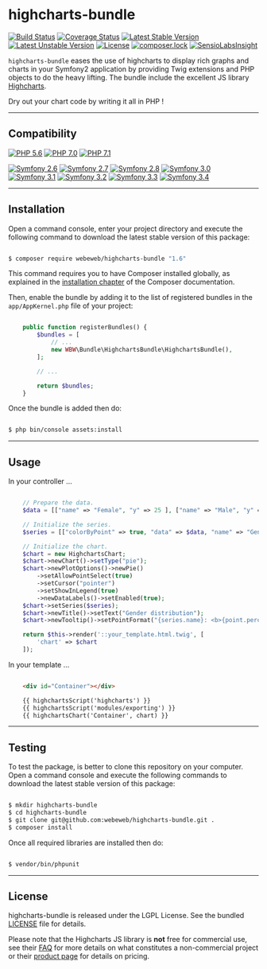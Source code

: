 highcharts-bundle
=================

[![Build Status](https://travis-ci.org/webeweb/highcharts-bundle.svg?branch=master)](https://travis-ci.org/webeweb/highcharts-bundle) [![Coverage Status](https://coveralls.io/repos/github/webeweb/highcharts-bundle/badge.svg?branch=master)](https://coveralls.io/github/webeweb/highcharts-bundle?branch=master) [![Latest Stable Version](https://poser.pugx.org/webeweb/highcharts-bundle/v/stable)](https://packagist.org/packages/webeweb/highcharts-bundle) [![Latest Unstable Version](https://poser.pugx.org/webeweb/highcharts-bundle/v/unstable)](https://packagist.org/packages/webeweb/highcharts-bundle) [![License](https://poser.pugx.org/webeweb/highcharts-bundle/license)](https://packagist.org/packages/webeweb/highcharts-bundle) [![composer.lock](https://poser.pugx.org/webeweb/highcharts-bundle/composerlock)](https://packagist.org/packages/webeweb/highcharts-bundle) [![SensioLabsInsight](https://insight.sensiolabs.com/projects/682376ac-1bed-4e41-90f0-90a8a4b20f75/mini.png)](https://insight.sensiolabs.com/projects/682376ac-1bed-4e41-90f0-90a8a4b20f75)

`highcharts-bundle` eases the use of highcharts to display rich graphs and
charts in your Symfony2 application by providing Twig extensions and PHP objects
to do the heavy lifting. The bundle include the excellent JS library
[Highcharts](https://www.highcharts.com).

Dry out your chart code by writing it all in PHP !

---

## Compatibility

[![PHP 5.6](https://img.shields.io/badge/PHP-5.6-blue.svg)](http://php.net) [![PHP 7.0](https://img.shields.io/badge/PHP-7.0-blue.svg)](http://php.net)  [![PHP 7.1](https://img.shields.io/badge/PHP-7.1-blue.svg)](http://php.net)

[![Symfony 2.6](https://img.shields.io/badge/Symfony-2.6-brightgreen.svg)](https://symfony.com) [![Symfony 2.7](https://img.shields.io/badge/Symfony-2.7-brightgreen.svg)](https://symfony.com) [![Symfony 2.8](https://img.shields.io/badge/Symfony-2.8-brightgreen.svg)](https://symfony.com) [![Symfony 3.0](https://img.shields.io/badge/Symfony-3.0-brightgreen.svg)](https://symfony.com) [![Symfony 3.1](https://img.shields.io/badge/Symfony-3.1-brightgreen.svg)](https://symfony.com) [![Symfony 3.2](https://img.shields.io/badge/Symfony-3.2-brightgreen.svg)](https://symfony.com) [![Symfony 3.3](https://img.shields.io/badge/Symfony-3.3-brightgreen.svg)](https://symfony.com) [![Symfony 3.4](https://img.shields.io/badge/Symfony-3.4-brightgreen.svg)](https://symfony.com)

---

## Installation

Open a command console, enter your project directory and execute the following
command to download the latest stable version of this package:

```bash

$ composer require webeweb/highcharts-bundle "1.6"

```

This command requires you to have Composer installed globally, as explained
in the [installation chapter](https://getcomposer.org/doc/00-intro.md) of the
Composer documentation.

Then, enable the bundle by adding it to the list of registered bundles
in the `app/AppKernel.php` file of your project:

```php

	public function registerBundles() {
		$bundles = [
            // ...
            new WBW\Bundle\HighchartsBundle\HighchartsBundle(),
        ];

		// ...

		return $bundles;
    }

```

Once the bundle is added then do:

```bash

$ php bin/console assets:install

```

---

## Usage

In your controller ...

```php

	// Prepare the data.
	$data = [["name" => "Female", "y" => 25 ], ["name" => "Male", "y" => 25], ["name" => "Unknown", "y" => 50]];

	// Initialize the series.
	$series = [["colorByPoint" => true, "data" => $data, "name" => "Gender distribution"]];

	// Initialize the chart.
	$chart = new HighchartsChart;
	$chart->newChart()->setType("pie");
	$chart->newPlotOptions()->newPie()
		->setAllowPointSelect(true)
		->setCursor("pointer")
		->setShowInLegend(true)
		->newDataLabels()->setEnabled(true);
	$chart->setSeries($series);
	$chart->newTitle()->setText("Gender distribution");
	$chart->newTooltip()->setPointFormat("{series.name}: <b>{point.percentage:.1f}%</b>");

	return $this->render('::your_template.html.twig', [
		'chart' => $chart
	]);

```

In your template ...

```html

	<div id="Container"></div>

	{{ highchartsScript('highcharts') }}
	{{ highchartsScript('modules/exporting') }}
	{{ highchartsChart('Container', chart) }}

```

---

## Testing

To test the package, is better to clone this repository on your computer.
Open a command console and execute the following commands to download the latest
stable version of this package:

```bash

$ mkdir highcharts-bundle
$ cd highcharts-bundle
$ git clone git@github.com:webeweb/highcharts-bundle.git .
$ composer install

```

Once all required libraries are installed then do:

```bash

$ vendor/bin/phpunit

```

---

## License

highcharts-bundle is released under the LGPL License. See the bundled [LICENSE](LICENSE)
file for details.

Please note that the Highcharts JS library is **not** free for commercial use,
see their [FAQ](http://shop.highsoft.com/faq) for more details on what constitutes
a non-commercial project or their [product page](http://shop.highsoft.com/highcharts.html)
for details on pricing.
